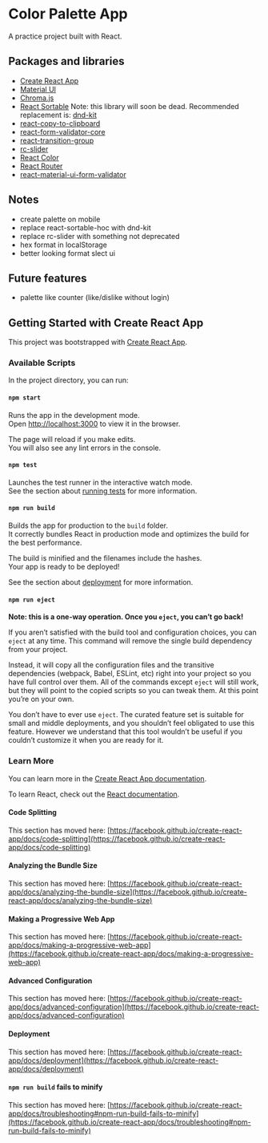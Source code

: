# Color Palette App

A practice project built with React.

## Packages and libraries

- [Create React App](https://github.com/facebook/create-react-app)
- [Material UI](https://mui.com)
- [Chroma.js](https://gka.github.io/chroma.js/#chroma-contrast)
- [React Sortable](https://github.com/clauderic/react-sortable-hoc)
  Note: this library will soon be dead. Recommended replacement is:
  [dnd-kit](https://github.com/clauderic/dnd-kit)
- [react-copy-to-clipboard](https://github.com/nkbt/react-copy-to-clipboard)
- [react-form-validator-core](https://github.com/NewOldMax/react-form-validator-core)
- [react-transition-group](https://github.com/reactjs/react-transition-group)
- [rc-slider](https://github.com/react-component/slider)
- [React Color](https://casesandberg.github.io/react-color/)
- [React Router](https://reactrouter.com/docs/en/v6)
- [react-material-ui-form-validator](https://github.com/NewOldMax/react-material-ui-form-validator)

## Notes

- create palette on mobile
- replace react-sortable-hoc with dnd-kit
- replace rc-slider with something not deprecated
- hex format in localStorage
- better looking format slect ui

## Future features
- palette like counter (like/dislike without login)


## Getting Started with Create React App

This project was bootstrapped with [Create React App](https://github.com/facebook/create-react-app).

### Available Scripts

In the project directory, you can run:

#### `npm start`

Runs the app in the development mode.\
Open [http://localhost:3000](http://localhost:3000) to view it in the browser.

The page will reload if you make edits.\
You will also see any lint errors in the console.

#### `npm test`

Launches the test runner in the interactive watch mode.\
See the section about [running tests](https://facebook.github.io/create-react-app/docs/running-tests) for more information.

#### `npm run build`

Builds the app for production to the `build` folder.\
It correctly bundles React in production mode and optimizes the build for the best performance.

The build is minified and the filenames include the hashes.\
Your app is ready to be deployed!

See the section about [deployment](https://facebook.github.io/create-react-app/docs/deployment) for more information.

#### `npm run eject`

**Note: this is a one-way operation. Once you `eject`, you can’t go back!**

If you aren’t satisfied with the build tool and configuration choices, you can `eject` at any time. This command will remove the single build dependency from your project.

Instead, it will copy all the configuration files and the transitive dependencies (webpack, Babel, ESLint, etc) right into your project so you have full control over them. All of the commands except `eject` will still work, but they will point to the copied scripts so you can tweak them. At this point you’re on your own.

You don’t have to ever use `eject`. The curated feature set is suitable for small and middle deployments, and you shouldn’t feel obligated to use this feature. However we understand that this tool wouldn’t be useful if you couldn’t customize it when you are ready for it.

### Learn More

You can learn more in the [Create React App documentation](https://facebook.github.io/create-react-app/docs/getting-started).

To learn React, check out the [React documentation](https://reactjs.org/).

#### Code Splitting

This section has moved here: [https://facebook.github.io/create-react-app/docs/code-splitting](https://facebook.github.io/create-react-app/docs/code-splitting)

#### Analyzing the Bundle Size

This section has moved here: [https://facebook.github.io/create-react-app/docs/analyzing-the-bundle-size](https://facebook.github.io/create-react-app/docs/analyzing-the-bundle-size)

#### Making a Progressive Web App

This section has moved here: [https://facebook.github.io/create-react-app/docs/making-a-progressive-web-app](https://facebook.github.io/create-react-app/docs/making-a-progressive-web-app)

#### Advanced Configuration

This section has moved here: [https://facebook.github.io/create-react-app/docs/advanced-configuration](https://facebook.github.io/create-react-app/docs/advanced-configuration)

#### Deployment

This section has moved here: [https://facebook.github.io/create-react-app/docs/deployment](https://facebook.github.io/create-react-app/docs/deployment)

#### `npm run build` fails to minify

This section has moved here: [https://facebook.github.io/create-react-app/docs/troubleshooting#npm-run-build-fails-to-minify](https://facebook.github.io/create-react-app/docs/troubleshooting#npm-run-build-fails-to-minify)
